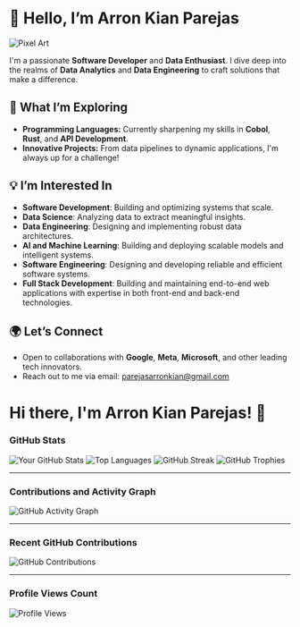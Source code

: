 # 👋 Hello, I’m Arron Kian Parejas

![Pixel Art](https://media4.giphy.com/media/v1.Y2lkPTc5MGI3NjExMGVoMnZ0YWt3eXJucjFiMzUwNmJ1ZWlkZTltd3Y2M2phaXVyZDA1MSZlcD12MV9pbnRlcm5hbF9naWZfYnlfaWQmY3Q9Zw/KWKsrHAJw4pdZwRRrU/giphy.webp)

I'm a passionate **Software Developer** and **Data Enthusiast**. I dive deep into the realms of **Data Analytics** and **Data Engineering** to craft solutions that make a difference.

## 🔭 What I’m Exploring
- **Programming Languages:** Currently sharpening my skills in **Cobol**, **Rust**, and **API Development**.
- **Innovative Projects:** From data pipelines to dynamic applications, I'm always up for a challenge!

## 💡 I’m Interested In
- **Software Development**: Building and optimizing systems that scale.
- **Data Science**: Analyzing data to extract meaningful insights.
- **Data Engineering**: Designing and implementing robust data architectures.
- **AI and Machine Learning**: Building and deploying scalable models and intelligent systems.
- **Software Engineering**: Designing and developing reliable and efficient software systems.
- **Full Stack Development**: Building and maintaining end-to-end web applications with expertise in both front-end and back-end technologies.

## 🌍 Let’s Connect
- Open to collaborations with **Google**, **Meta**, **Microsoft**, and other leading tech innovators.
- Reach out to me via email: [parejasarronkian@gmail.com](mailto:parejasarronkian@gmail.com)

# Hi there, I'm Arron Kian Parejas! 👋

### GitHub Stats

![Your GitHub Stats](https://github-readme-stats.vercel.app/api?username=darknecrocities&show_icons=true&theme=radical)
![Top Languages](https://github-readme-stats.vercel.app/api/top-langs/?username=darknecrocities&layout=compact&theme=radical)
![GitHub Streak](https://streak-stats.demolab.com/?user=darknecrocities&theme=highcontrast)
![GitHub Trophies](https://github-profile-trophy.vercel.app/?username=darknecrocities&theme=onedark)

---

### Contributions and Activity Graph

![GitHub Activity Graph](https://github-readme-activity-graph.vercel.app/graph?username=darknecrocities&theme=react-dark&hide_border=true)

---

### Recent GitHub Contributions

![GitHub Contributions](https://github-contributor-stats.vercel.app/api?username=darknecrocities&theme=dark)

---

### Profile Views Count

![Profile Views](https://komarev.com/ghpvc/?username=darknecrocities&color=brightgreen)

